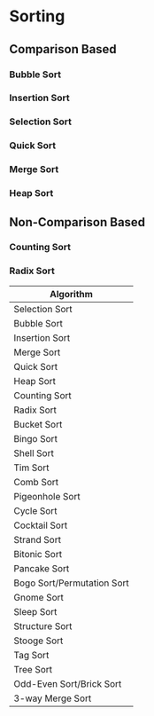 # Sorting

## Comparison Based

### Bubble Sort

### Insertion Sort

### Selection Sort

### Quick Sort

### Merge Sort

### Heap Sort

## Non-Comparison Based

### Counting Sort

### Radix Sort

Algorithm                   |
----------------------------|
Selection Sort              |
Bubble Sort                 |
Insertion Sort              |
Merge Sort                  |
Quick Sort                  |
Heap Sort                   |
Counting Sort               |
Radix Sort                  |
Bucket Sort                 |
Bingo Sort                  |
Shell Sort                  |
Tim Sort                    |
Comb Sort                   |
Pigeonhole Sort             |
Cycle Sort                  |
Cocktail Sort               |
Strand Sort                 |
Bitonic Sort                |
Pancake Sort                |
Bogo Sort/Permutation Sort  |
Gnome Sort                  |
Sleep Sort                  |
Structure Sort              |
Stooge Sort                 |
Tag Sort                    |
Tree Sort                   |
Odd-Even Sort/Brick Sort    |
3-way Merge Sort            |
